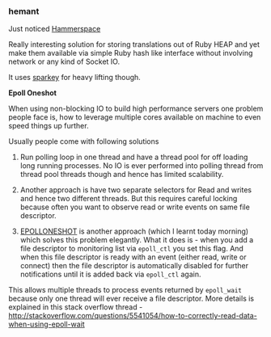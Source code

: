 ### hemant

Just noticed [Hammerspace](http://nerds.airbnb.com/hammerspace-persistent-concurrent-off-heap-storage/)

Really interesting solution for storing translations out of Ruby HEAP and yet
make them available via simple Ruby hash like interface without involving network
or any kind of Socket IO.

It uses [sparkey](https://github.com/spotify/sparkey) for heavy lifting though.

**Epoll Oneshot**

When using non-blocking IO to build high performance servers one problem people
face is, how to leverage multiple cores available on machine to even speed things up
further.

Usually people come with following solutions

1. Run polling loop in one thread and have a thread pool for off loading long running
processes. No IO is ever performed into polling thread from thread pool threads though and
hence has limited scalability.

2. Another approach is have two separate selectors for Read and writes and hence two different
threads. But this requires careful locking because often you want to observe read or write
events on same file descriptor.

3. [EPOLLONESHOT](http://man7.org/linux/man-pages/man2/epoll_ctl.2.html) is another approach (which I learnt today morning) which solves this problem elegantly. What it does is - when
you add a file descriptor to monitoring list via `epoll_ctl` you set this flag. And when this
file descriptor is ready with an event (either read, write or connect) then the file descriptor
is automatically disabled for further notifications until it is added back via `epoll_ctl` again.

This allows multiple threads to process events returned by `epoll_wait` because only one thread
will ever receive a file descriptor. More details is explained in this stack overflow thread - http://stackoverflow.com/questions/5541054/how-to-correctly-read-data-when-using-epoll-wait
